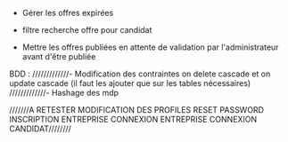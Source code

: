 - Gérer les offres expirées
- filtre recherche offre pour candidat 

- Mettre les offres publiées en attente de validation par l'administrateur avant d'être publiée

BDD : 
/////////////- Modification des contraintes on delete cascade et on update cascade (il faut les ajouter que sur les tables nécessaires)
/////////////- Hashage des mdp 


///////A RETESTER 
MODIFICATION DES PROFILES
RESET PASSWORD
INSCRIPTION ENTREPRISE
CONNEXION ENTREPRISE
CONNEXION CANDIDAT////////

